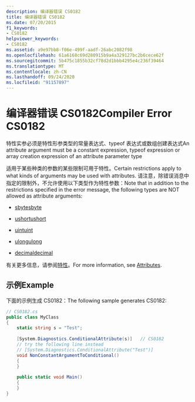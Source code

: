 ```yaml
---
description: 编译器错误 CS0182
title: 编译器错误 CS0182
ms.date: 07/20/2015
f1_keywords:
- CS0182
helpviewer_keywords:
- CS0182
ms.assetid: a9e97bb8-f06e-499f-aadf-26abc2082f98
ms.openlocfilehash: 61a6168c69d280915b9a4a329127bc2b6cece62f
ms.sourcegitcommit: 5b475c1855b32cf78d2d1bbb4295e4c236f39464
ms.translationtype: MT
ms.contentlocale: zh-CN
ms.lasthandoff: 09/24/2020
ms.locfileid: "91157897"
---
```

# <a name="compiler-error-cs0182"></a><span data-ttu-id="5c102-103">编译器错误 CS0182</span><span class="sxs-lookup"><span data-stu-id="5c102-103">Compiler Error CS0182</span></span>

<span data-ttu-id="5c102-104">特性实参必须是特性形参类型的常量表达式、typeof 表达式或数组创建表达式</span><span class="sxs-lookup"><span data-stu-id="5c102-104">An attribute argument must be a constant expression, typeof expression or array creation expression of an attribute parameter type</span></span>  
  
<span data-ttu-id="5c102-105">适用于某些种类的参数的某些限制可用于特性。</span><span class="sxs-lookup"><span data-stu-id="5c102-105">Certain restrictions apply to what kinds of arguments may be used with attributes.</span></span> <span data-ttu-id="5c102-106">请注意，除错误消息中指定的限制外，不允许使用以下类型作为特性参数：</span><span class="sxs-lookup"><span data-stu-id="5c102-106">Note that in addition to the restrictions specified in the error message, the following types are NOT allowed as attribute arguments:</span></span>  
  
- [<span data-ttu-id="5c102-107">sbyte</span><span class="sxs-lookup"><span data-stu-id="5c102-107">sbyte</span></span>](../language-reference/builtin-types/integral-numeric-types.md)  
  
- [<span data-ttu-id="5c102-108">ushort</span><span class="sxs-lookup"><span data-stu-id="5c102-108">ushort</span></span>](../language-reference/builtin-types/integral-numeric-types.md)  
  
- [<span data-ttu-id="5c102-109">uint</span><span class="sxs-lookup"><span data-stu-id="5c102-109">uint</span></span>](../language-reference/builtin-types/integral-numeric-types.md)  
  
- [<span data-ttu-id="5c102-110">ulong</span><span class="sxs-lookup"><span data-stu-id="5c102-110">ulong</span></span>](../language-reference/builtin-types/integral-numeric-types.md)  
  
- [<span data-ttu-id="5c102-111">decimal</span><span class="sxs-lookup"><span data-stu-id="5c102-111">decimal</span></span>](../language-reference/builtin-types/floating-point-numeric-types.md)  
  
<span data-ttu-id="5c102-112">有关更多信息，请参阅[特性](../programming-guide/concepts/attributes/index.md)。</span><span class="sxs-lookup"><span data-stu-id="5c102-112">For more information, see [Attributes](../programming-guide/concepts/attributes/index.md).</span></span>  
  
## <a name="example"></a><span data-ttu-id="5c102-113">示例</span><span class="sxs-lookup"><span data-stu-id="5c102-113">Example</span></span>  

 <span data-ttu-id="5c102-114">下面的示例生成 CS0182：</span><span class="sxs-lookup"><span data-stu-id="5c102-114">The following sample generates CS0182:</span></span>  
  
```csharp  
// CS0182.cs  
public class MyClass  
{  
    static string s = "Test";  
  
    [System.Diagnostics.ConditionalAttribute(s)]   // CS0182  
    // try the following line instead  
    // [System.Diagnostics.ConditionalAttribute("Test")]  
    void NonConstantArgumentToConditional()  
    {  
    }  
  
    public static void Main()  
    {  
    }  
}  
```
